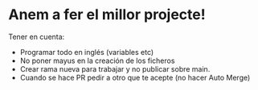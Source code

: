 # Anem a fer el millor projecte!

Tener en cuenta:
- Programar todo en inglés (variables etc)
- No poner mayus en la creación de los ficheros
- Crear rama nueva para trabajar y no publicar sobre main.
- Cuando se hace PR pedir a otro que te acepte (no hacer Auto Merge)